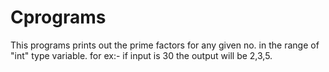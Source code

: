 # Cprograms
This programs prints out the prime factors for any given no. in the range of 
"int" type variable. 
for ex:- if input is 30 the output will be 2,3,5.
